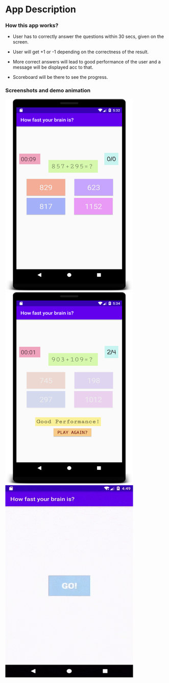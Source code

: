 # App Description

### How this app works?

* User has to correctly answer the questions within 30 secs, given on the screen.

* User will get +1 or -1 depending on the correctness of the result.

* More correct answers will lead to good performance of the user and a message will be displayed acc to that. 

* Scoreboard will be there to see the progress.

### Screenshots and demo animation

<img src=".\screenshots\image1.png" height=600 width=400>
<img src=".\screenshots\image2.png" height=600 width=400>

<img src=".\screenshots\video1.gif" height=600 width=400>
